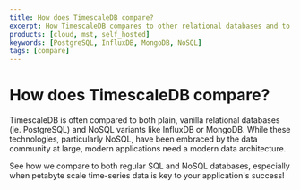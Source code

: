 ```yaml
---
title: How does TimescaleDB compare?
excerpt: How TimescaleDB compares to other relational databases and to NoSQL databases
products: [cloud, mst, self_hosted]
keywords: [PostgreSQL, InfluxDB, MongoDB, NoSQL]
tags: [compare]
---
```


# How does TimescaleDB compare?

TimescaleDB is often compared to both plain, vanilla relational databases (ie.
PostgreSQL) and NoSQL variants like InfluxDB or MongoDB. While these technologies,
particularly NoSQL, have been embraced by the data community at large, modern
applications need a modern data architecture.

See how we compare to both regular SQL and NoSQL databases, especially when
petabyte scale time-series data is key to your application's success!
